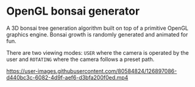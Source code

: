 # OpenGL bonsai generator 

A 3D bonsai tree generation algorithm built on top of a primitive OpenGL graphics engine. Bonsai growth is  randomly generated and animated for fun. 

There are two viewing modes: `USER` where the camera is operated by the user and `ROTATING` where the camera follows a preset path. 



https://user-images.githubusercontent.com/80584824/126897086-d440bc3c-6082-4d9f-aef6-d3bfa200f0ed.mp4




